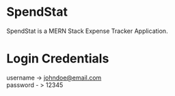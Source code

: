 # SpendStat

SpendStat is a MERN Stack Expense Tracker Application.

# Login Credentials

username -> johndoe@email.com  
password - > 12345

